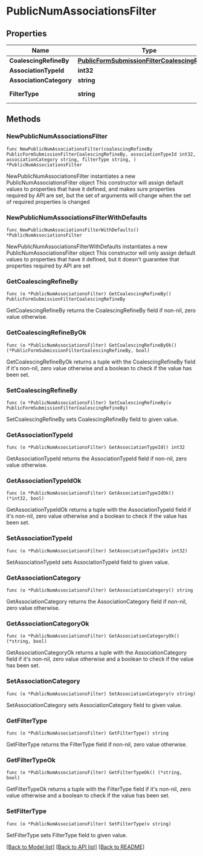 # PublicNumAssociationsFilter

## Properties

Name | Type | Description | Notes
------------ | ------------- | ------------- | -------------
**CoalescingRefineBy** | [**PublicFormSubmissionFilterCoalescingRefineBy**](PublicFormSubmissionFilterCoalescingRefineBy.md) |  | 
**AssociationTypeId** | **int32** |  | 
**AssociationCategory** | **string** |  | 
**FilterType** | **string** |  | [default to "NUM_ASSOCIATIONS"]

## Methods

### NewPublicNumAssociationsFilter

`func NewPublicNumAssociationsFilter(coalescingRefineBy PublicFormSubmissionFilterCoalescingRefineBy, associationTypeId int32, associationCategory string, filterType string, ) *PublicNumAssociationsFilter`

NewPublicNumAssociationsFilter instantiates a new PublicNumAssociationsFilter object
This constructor will assign default values to properties that have it defined,
and makes sure properties required by API are set, but the set of arguments
will change when the set of required properties is changed

### NewPublicNumAssociationsFilterWithDefaults

`func NewPublicNumAssociationsFilterWithDefaults() *PublicNumAssociationsFilter`

NewPublicNumAssociationsFilterWithDefaults instantiates a new PublicNumAssociationsFilter object
This constructor will only assign default values to properties that have it defined,
but it doesn't guarantee that properties required by API are set

### GetCoalescingRefineBy

`func (o *PublicNumAssociationsFilter) GetCoalescingRefineBy() PublicFormSubmissionFilterCoalescingRefineBy`

GetCoalescingRefineBy returns the CoalescingRefineBy field if non-nil, zero value otherwise.

### GetCoalescingRefineByOk

`func (o *PublicNumAssociationsFilter) GetCoalescingRefineByOk() (*PublicFormSubmissionFilterCoalescingRefineBy, bool)`

GetCoalescingRefineByOk returns a tuple with the CoalescingRefineBy field if it's non-nil, zero value otherwise
and a boolean to check if the value has been set.

### SetCoalescingRefineBy

`func (o *PublicNumAssociationsFilter) SetCoalescingRefineBy(v PublicFormSubmissionFilterCoalescingRefineBy)`

SetCoalescingRefineBy sets CoalescingRefineBy field to given value.


### GetAssociationTypeId

`func (o *PublicNumAssociationsFilter) GetAssociationTypeId() int32`

GetAssociationTypeId returns the AssociationTypeId field if non-nil, zero value otherwise.

### GetAssociationTypeIdOk

`func (o *PublicNumAssociationsFilter) GetAssociationTypeIdOk() (*int32, bool)`

GetAssociationTypeIdOk returns a tuple with the AssociationTypeId field if it's non-nil, zero value otherwise
and a boolean to check if the value has been set.

### SetAssociationTypeId

`func (o *PublicNumAssociationsFilter) SetAssociationTypeId(v int32)`

SetAssociationTypeId sets AssociationTypeId field to given value.


### GetAssociationCategory

`func (o *PublicNumAssociationsFilter) GetAssociationCategory() string`

GetAssociationCategory returns the AssociationCategory field if non-nil, zero value otherwise.

### GetAssociationCategoryOk

`func (o *PublicNumAssociationsFilter) GetAssociationCategoryOk() (*string, bool)`

GetAssociationCategoryOk returns a tuple with the AssociationCategory field if it's non-nil, zero value otherwise
and a boolean to check if the value has been set.

### SetAssociationCategory

`func (o *PublicNumAssociationsFilter) SetAssociationCategory(v string)`

SetAssociationCategory sets AssociationCategory field to given value.


### GetFilterType

`func (o *PublicNumAssociationsFilter) GetFilterType() string`

GetFilterType returns the FilterType field if non-nil, zero value otherwise.

### GetFilterTypeOk

`func (o *PublicNumAssociationsFilter) GetFilterTypeOk() (*string, bool)`

GetFilterTypeOk returns a tuple with the FilterType field if it's non-nil, zero value otherwise
and a boolean to check if the value has been set.

### SetFilterType

`func (o *PublicNumAssociationsFilter) SetFilterType(v string)`

SetFilterType sets FilterType field to given value.



[[Back to Model list]](../README.md#documentation-for-models) [[Back to API list]](../README.md#documentation-for-api-endpoints) [[Back to README]](../README.md)


